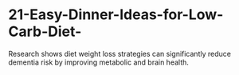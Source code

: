 # 21-Easy-Dinner-Ideas-for-Low-Carb-Diet-
Research shows diet weight loss strategies can significantly reduce dementia risk by improving metabolic and brain health.
